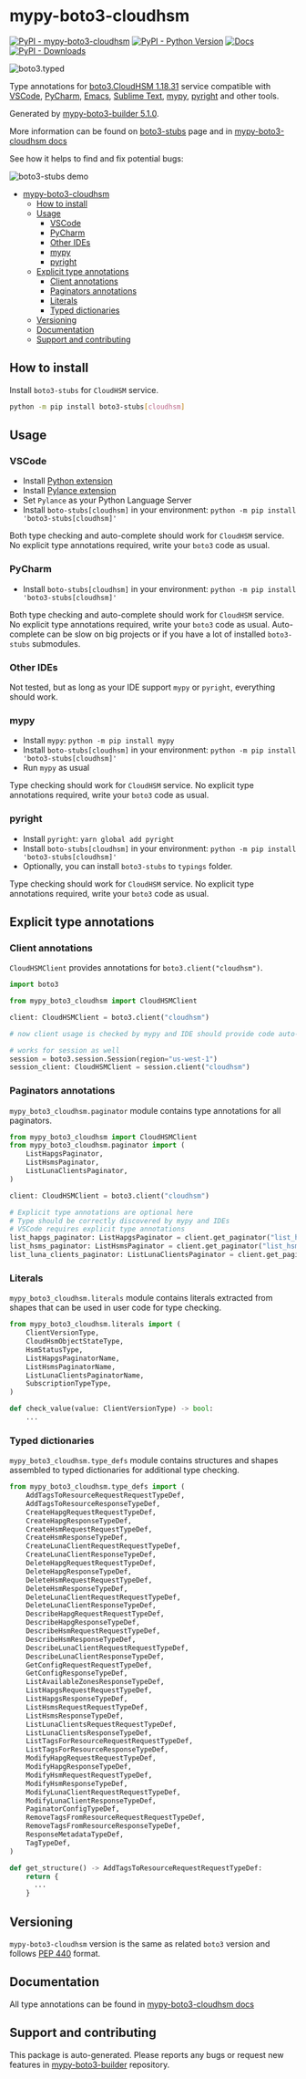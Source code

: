 <a id="mypy-boto3-cloudhsm"></a>

# mypy-boto3-cloudhsm

[![PyPI - mypy-boto3-cloudhsm](https://img.shields.io/pypi/v/mypy-boto3-cloudhsm.svg?color=blue)](https://pypi.org/project/mypy-boto3-cloudhsm)
[![PyPI - Python Version](https://img.shields.io/pypi/pyversions/mypy-boto3-cloudhsm.svg?color=blue)](https://pypi.org/project/mypy-boto3-cloudhsm)
[![Docs](https://img.shields.io/readthedocs/mypy-boto3-builder.svg?color=blue)](https://mypy-boto3-builder.readthedocs.io/)
[![PyPI - Downloads](https://img.shields.io/pypi/dw/mypy-boto3-cloudhsm?color=blue)](https://pypistats.org/packages/mypy-boto3-cloudhsm)

![boto3.typed](https://github.com/vemel/mypy_boto3_builder/raw/master/logo.png)

Type annotations for
[boto3.CloudHSM 1.18.31](https://boto3.amazonaws.com/v1/documentation/api/1.18.31/reference/services/cloudhsm.html#CloudHSM)
service compatible with [VSCode](https://code.visualstudio.com/),
[PyCharm](https://www.jetbrains.com/pycharm/),
[Emacs](https://www.gnu.org/software/emacs/),
[Sublime Text](https://www.sublimetext.com/),
[mypy](https://github.com/python/mypy),
[pyright](https://github.com/microsoft/pyright) and other tools.

Generated by
[mypy-boto3-builder 5.1.0](https://github.com/vemel/mypy_boto3_builder).

More information can be found on
[boto3-stubs](https://pypi.org/project/boto3-stubs/) page and in
[mypy-boto3-cloudhsm docs](https://vemel.github.io/boto3_stubs_docs/mypy_boto3_cloudhsm/)

See how it helps to find and fix potential bugs:

![boto3-stubs demo](https://github.com/vemel/mypy_boto3_builder/raw/master/demo.gif)

- [mypy-boto3-cloudhsm](#mypy-boto3-cloudhsm)
  - [How to install](#how-to-install)
  - [Usage](#usage)
    - [VSCode](#vscode)
    - [PyCharm](#pycharm)
    - [Other IDEs](#other-ides)
    - [mypy](#mypy)
    - [pyright](#pyright)
  - [Explicit type annotations](#explicit-type-annotations)
    - [Client annotations](#client-annotations)
    - [Paginators annotations](#paginators-annotations)
    - [Literals](#literals)
    - [Typed dictionaries](#typed-dictionaries)
  - [Versioning](#versioning)
  - [Documentation](#documentation)
  - [Support and contributing](#support-and-contributing)

<a id="how-to-install"></a>

## How to install

Install `boto3-stubs` for `CloudHSM` service.

```bash
python -m pip install boto3-stubs[cloudhsm]
```

<a id="usage"></a>

## Usage

<a id="vscode"></a>

### VSCode

- Install
  [Python extension](https://marketplace.visualstudio.com/items?itemName=ms-python.python)
- Install
  [Pylance extension](https://marketplace.visualstudio.com/items?itemName=ms-python.vscode-pylance)
- Set `Pylance` as your Python Language Server
- Install `boto-stubs[cloudhsm]` in your environment:
  `python -m pip install 'boto3-stubs[cloudhsm]'`

Both type checking and auto-complete should work for `CloudHSM` service. No
explicit type annotations required, write your `boto3` code as usual.

<a id="pycharm"></a>

### PyCharm

- Install `boto-stubs[cloudhsm]` in your environment:
  `python -m pip install 'boto3-stubs[cloudhsm]'`

Both type checking and auto-complete should work for `CloudHSM` service. No
explicit type annotations required, write your `boto3` code as usual.
Auto-complete can be slow on big projects or if you have a lot of installed
`boto3-stubs` submodules.

<a id="other-ides"></a>

### Other IDEs

Not tested, but as long as your IDE support `mypy` or `pyright`, everything
should work.

<a id="mypy"></a>

### mypy

- Install `mypy`: `python -m pip install mypy`
- Install `boto-stubs[cloudhsm]` in your environment:
  `python -m pip install 'boto3-stubs[cloudhsm]'`
- Run `mypy` as usual

Type checking should work for `CloudHSM` service. No explicit type annotations
required, write your `boto3` code as usual.

<a id="pyright"></a>

### pyright

- Install `pyright`: `yarn global add pyright`
- Install `boto-stubs[cloudhsm]` in your environment:
  `python -m pip install 'boto3-stubs[cloudhsm]'`
- Optionally, you can install `boto3-stubs` to `typings` folder.

Type checking should work for `CloudHSM` service. No explicit type annotations
required, write your `boto3` code as usual.

<a id="explicit-type-annotations"></a>

## Explicit type annotations

<a id="client-annotations"></a>

### Client annotations

`CloudHSMClient` provides annotations for `boto3.client("cloudhsm")`.

```python
import boto3

from mypy_boto3_cloudhsm import CloudHSMClient

client: CloudHSMClient = boto3.client("cloudhsm")

# now client usage is checked by mypy and IDE should provide code auto-complete

# works for session as well
session = boto3.session.Session(region="us-west-1")
session_client: CloudHSMClient = session.client("cloudhsm")
```

<a id="paginators-annotations"></a>

### Paginators annotations

`mypy_boto3_cloudhsm.paginator` module contains type annotations for all
paginators.

```python
from mypy_boto3_cloudhsm import CloudHSMClient
from mypy_boto3_cloudhsm.paginator import (
    ListHapgsPaginator,
    ListHsmsPaginator,
    ListLunaClientsPaginator,
)

client: CloudHSMClient = boto3.client("cloudhsm")

# Explicit type annotations are optional here
# Type should be correctly discovered by mypy and IDEs
# VSCode requires explicit type annotations
list_hapgs_paginator: ListHapgsPaginator = client.get_paginator("list_hapgs")
list_hsms_paginator: ListHsmsPaginator = client.get_paginator("list_hsms")
list_luna_clients_paginator: ListLunaClientsPaginator = client.get_paginator("list_luna_clients")
```

<a id="literals"></a>

### Literals

`mypy_boto3_cloudhsm.literals` module contains literals extracted from shapes
that can be used in user code for type checking.

```python
from mypy_boto3_cloudhsm.literals import (
    ClientVersionType,
    CloudHsmObjectStateType,
    HsmStatusType,
    ListHapgsPaginatorName,
    ListHsmsPaginatorName,
    ListLunaClientsPaginatorName,
    SubscriptionTypeType,
)

def check_value(value: ClientVersionType) -> bool:
    ...
```

<a id="typed-dictionaries"></a>

### Typed dictionaries

`mypy_boto3_cloudhsm.type_defs` module contains structures and shapes assembled
to typed dictionaries for additional type checking.

```python
from mypy_boto3_cloudhsm.type_defs import (
    AddTagsToResourceRequestRequestTypeDef,
    AddTagsToResourceResponseTypeDef,
    CreateHapgRequestRequestTypeDef,
    CreateHapgResponseTypeDef,
    CreateHsmRequestRequestTypeDef,
    CreateHsmResponseTypeDef,
    CreateLunaClientRequestRequestTypeDef,
    CreateLunaClientResponseTypeDef,
    DeleteHapgRequestRequestTypeDef,
    DeleteHapgResponseTypeDef,
    DeleteHsmRequestRequestTypeDef,
    DeleteHsmResponseTypeDef,
    DeleteLunaClientRequestRequestTypeDef,
    DeleteLunaClientResponseTypeDef,
    DescribeHapgRequestRequestTypeDef,
    DescribeHapgResponseTypeDef,
    DescribeHsmRequestRequestTypeDef,
    DescribeHsmResponseTypeDef,
    DescribeLunaClientRequestRequestTypeDef,
    DescribeLunaClientResponseTypeDef,
    GetConfigRequestRequestTypeDef,
    GetConfigResponseTypeDef,
    ListAvailableZonesResponseTypeDef,
    ListHapgsRequestRequestTypeDef,
    ListHapgsResponseTypeDef,
    ListHsmsRequestRequestTypeDef,
    ListHsmsResponseTypeDef,
    ListLunaClientsRequestRequestTypeDef,
    ListLunaClientsResponseTypeDef,
    ListTagsForResourceRequestRequestTypeDef,
    ListTagsForResourceResponseTypeDef,
    ModifyHapgRequestRequestTypeDef,
    ModifyHapgResponseTypeDef,
    ModifyHsmRequestRequestTypeDef,
    ModifyHsmResponseTypeDef,
    ModifyLunaClientRequestRequestTypeDef,
    ModifyLunaClientResponseTypeDef,
    PaginatorConfigTypeDef,
    RemoveTagsFromResourceRequestRequestTypeDef,
    RemoveTagsFromResourceResponseTypeDef,
    ResponseMetadataTypeDef,
    TagTypeDef,
)

def get_structure() -> AddTagsToResourceRequestRequestTypeDef:
    return {
      ...
    }
```

<a id="versioning"></a>

## Versioning

`mypy-boto3-cloudhsm` version is the same as related `boto3` version and
follows [PEP 440](https://www.python.org/dev/peps/pep-0440/) format.

<a id="documentation"></a>

## Documentation

All type annotations can be found in
[mypy-boto3-cloudhsm docs](https://vemel.github.io/boto3_stubs_docs/mypy_boto3_cloudhsm/)

<a id="support-and-contributing"></a>

## Support and contributing

This package is auto-generated. Please reports any bugs or request new features
in [mypy-boto3-builder](https://github.com/vemel/mypy_boto3_builder/issues/)
repository.
